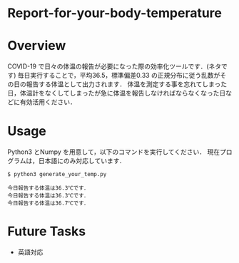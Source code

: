 # Report-for-your-body-temperature

# Overview
COVID-19 で日々の体温の報告が必要になった際の効率化ツールです．(ネタです)
毎日実行することで，平均36.5，標準偏差0.33 の正規分布に従う乱数がその日の報告する体温として出力されます．
体温を測定する事を忘れてしまった日，体温計をなくしてしまったが急に体温を報告しなければならなくなった日などに有効活用ください．

# Usage

Python3 とNumpy を用意して，以下のコマンドを実行してください．
現在プログラムは，日本語にのみ対応しています．

```terminal:実行例
$ python3 generate_your_temp.py
```

```terminal:出力例(3回実行した場合)
今日報告する体温は36.3℃です．
今日報告する体温は36.3℃です．
今日報告する体温は36.7℃です．
```

# Future Tasks
- 英語対応

